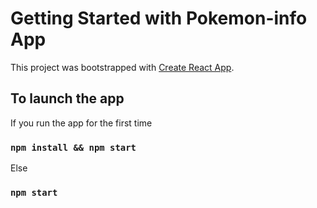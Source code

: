 # Getting Started with Pokemon-info App

This project was bootstrapped with [Create React App](https://github.com/facebook/create-react-app).

## To launch the app

If you run the app for the first time

### `npm install && npm start`

Else

### `npm start`

